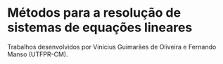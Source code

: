 # Métodos para a resolução de sistemas de equações lineares
<p>Trabalhos desenvolvidos por Vinícius Guimarães de Oliveira e Fernando Manso (UTFPR-CM).</p>
